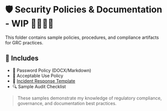 # 🛡️ Security Policies & Documentation - WIP 🚧🚧🚧🚧

This folder contains sample policies, procedures, and compliance artifacts for GRC practices.

## 📄 Includes

- 🔑 Password Policy (DOCX/Markdown)
- 🧳 Acceptable Use Policy
- 📡 [Incident Response Template](https://github.com/Dee-Techie/Cybersecurity-Portfolio/blob/main/Security-Policies/Incident-Response-Playbook.md)
- 🔍 Sample Audit Checklist

> These samples demonstrate my knowledge of regulatory compliance, governance, and documentation best practices.
